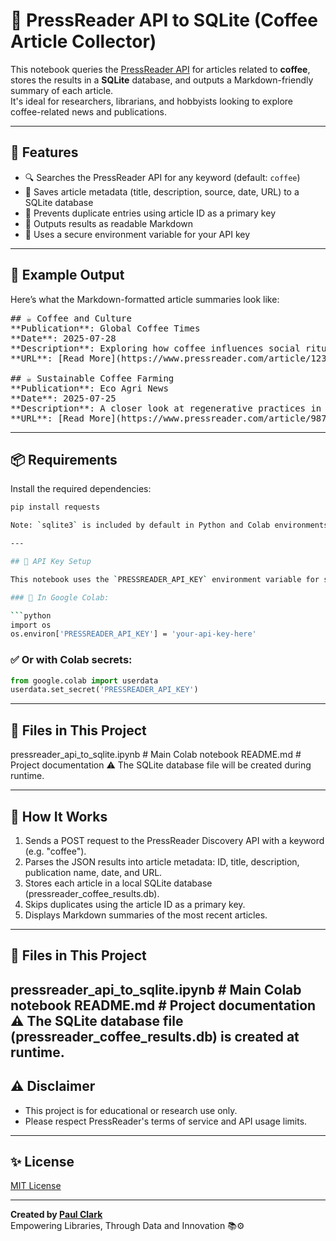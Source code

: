 # 📰 PressReader API to SQLite (Coffee Article Collector)

This notebook queries the [PressReader API](https://www.pressreader.com/) for articles related to **coffee**, stores the results in a **SQLite** database, and outputs a Markdown-friendly summary of each article.  
It's ideal for researchers, librarians, and hobbyists looking to explore coffee-related news and publications.

---

## 🚀 Features

- 🔍 Searches the PressReader API for any keyword (default: `coffee`)
- 🧠 Saves article metadata (title, description, source, date, URL) to a SQLite database
- 🔁 Prevents duplicate entries using article ID as a primary key
- 📝 Outputs results as readable Markdown
- 🔐 Uses a secure environment variable for your API key

---

## 📄 Example Output

Here’s what the Markdown-formatted article summaries look like:

<pre>
## ☕ Coffee and Culture  
**Publication**: Global Coffee Times  
**Date**: 2025-07-28  
**Description**: Exploring how coffee influences social rituals across continents.  
**URL**: [Read More](https://www.pressreader.com/article/12345678)

## ☕ Sustainable Coffee Farming  
**Publication**: Eco Agri News  
**Date**: 2025-07-25  
**Description**: A closer look at regenerative practices in coffee production.  
**URL**: [Read More](https://www.pressreader.com/article/98765432)
</pre>

---


## 📦 Requirements

Install the required dependencies:

```bash
pip install requests

Note: `sqlite3` is included by default in Python and Colab environments.

---

## 🔐 API Key Setup

This notebook uses the `PRESSREADER_API_KEY` environment variable for security.

### 🔧 In Google Colab:

```python
import os
os.environ['PRESSREADER_API_KEY'] = 'your-api-key-here'
```

### ✅ Or with Colab secrets:

```python
from google.colab import userdata  
userdata.set_secret('PRESSREADER_API_KEY')
```

---

## 📁 Files in This Project

pressreader_api_to_sqlite.ipynb    # Main Colab notebook
README.md                          # Project documentation
⚠️ The SQLite database file will be created during runtime.

---

## 🧰 How It Works

1. Sends a POST request to the PressReader Discovery API with a keyword (e.g. "coffee").
2. Parses the JSON results into article metadata: ID, title, description, publication name, date, and URL.
3. Stores each article in a local SQLite database (pressreader_coffee_results.db).
4. Skips duplicates using the article ID as a primary key.
5. Displays Markdown summaries of the most recent articles.

---
## 📁 Files in This Project
pressreader_api_to_sqlite.ipynb    # Main Colab notebook
README.md                          # Project documentation
⚠️ The SQLite database file (pressreader_coffee_results.db) is created at runtime.
---
    
## ⚠️ Disclaimer

- This project is for educational or research use only.
- Please respect PressReader's terms of service and API usage limits.

---

## ✨ License

[MIT License](LICENSE)

---

**Created by [Paul Clark](https://github.com/your-username)**  
Empowering Libraries, Through Data and Innovation 📚⚙️
